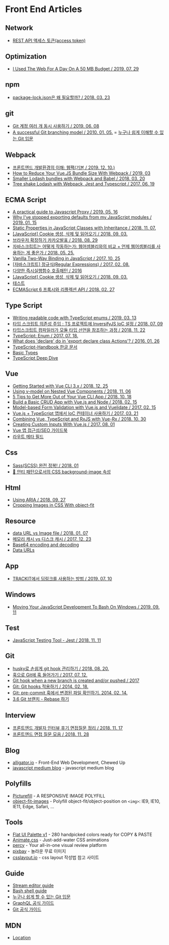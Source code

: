 # Front End Articles

## Network
- [REST API 액세스 토큰(access token)](https://docs.iamport.kr/tech/access-token)

## Optimization
- [I Used The Web For A Day On A 50 MB Budget / 2019. 07. 29](https://www.smashingmagazine.com/2019/07/web-on-50mb-budget/)

## npm
- [package-lock.json은 왜 필요할까? / 2018. 03. 23](https://hyunjun19.github.io/2018/03/23/package-lock-why-need/)

## git
- [Git 계정 여러 개 동시 사용하기 / 2019. 06. 08](https://blog.outsider.ne.kr/1448)
- [A successful Git branching model / 2010. 01. 05.](https://nvie.com/posts/a-successful-git-branching-model/)
= [누구나 쉽게 이해할 수 있는 Git 입문](https://backlog.com/git-tutorial/kr/)

## Webpack
- [프론트엔드 개발환경의 이해: 웹팩(기본 / 2019. 12. 10.)](http://jeonghwan-kim.github.io/series/2019/12/10/frontend-dev-env-webpack-basic.html)
- [How to Reduce Your Vue.JS Bundle Size With Webpack / 2019. 03](https://medium.com/js-dojo/how-to-reduce-your-vue-js-bundle-size-with-webpack-3145bf5019b7)
- [Smaller Lodash bundles with Webpack and Babel / 2018. 03. 20](https://nolanlawson.com/2018/03/20/smaller-lodash-bundles-with-webpack-and-babel/)
- [Tree shake Lodash with Webpack, Jest and Typescript / 2017. 06. 19](https://medium.com/@martin_hotell/tree-shake-lodash-with-webpack-jest-and-typescript-2734fa13b5cd)

## ECMA Script
- [A practical guide to Javascript Proxy / 2019. 05. 16](https://blog.bitsrc.io/a-practical-guide-to-es6-proxy-229079c3c2f0)
- [Why I've stopped exporting defaults from my JavaScript modules / 2019. 01. 15](https://humanwhocodes.com/blog/2019/01/stop-using-default-exports-javascript-module/)
- [Static Properties in JavaScript Classes with Inheritance / 2018. 11. 07.](https://thecodebarbarian.com/static-properties-in-javascript-with-inheritance)
- [[JavaScript] Cookie 생성, 삭제 및 읽어오기 / 2018. 09. 03.](http://magic.wickedmiso.com/72)
- [브라우저 확장하기 카카오발표 / 2018. 08. 29](https://mk.kakaocdn.net/dn/if-kakao/conf2019/conf_video_2019/1_104_02_m1.mp4)
- [자바스크립트는 어떻게 작동하는가: 웹어셈블리와의 비교 + 언제 웹어셈블리를 사용하는 게 좋은가 / 2018. 05. 25.](https://engineering.huiseoul.com/%EC%9E%90%EB%B0%94%EC%8A%A4%ED%81%AC%EB%A6%BD%ED%8A%B8%EB%8A%94-%EC%96%B4%EB%96%BB%EA%B2%8C-%EC%9E%91%EB%8F%99%ED%95%98%EB%8A%94%EA%B0%80-%EC%9B%B9%EC%96%B4%EC%85%88%EB%B8%94%EB%A6%AC%EC%99%80%EC%9D%98-%EB%B9%84%EA%B5%90-%EC%96%B8%EC%A0%9C-%EC%9B%B9%EC%96%B4%EC%85%88%EB%B8%94%EB%A6%AC%EB%A5%BC-%EC%82%AC%EC%9A%A9%ED%95%98%EB%8A%94-%EA%B2%8C-%EC%A2%8B%EC%9D%80%EA%B0%80-cf48a576ca3)
- [Vanilla Two-Way Binding in JavaScript / 2017. 10. 25](https://medium.com/better-programming/js-vanilla-two-way-binding-5a29bc86c787)
- [[자바스크립트] 정규식(Regular Expressions) / 2017. 02. 08.](https://beomy.tistory.com/21#recentEntries)
- [다양한 즉시실행함수 호출패턴 / 2016](https://webclub.tistory.com/185)
- [[JavaScript] Cookie 생성, 삭제 및 읽어오기 / 2018. 09. 03.](http://magic.wickedmiso.com/72)
- [테스트](https://ui.toast.com/fe-guide/ko_TEST/#selenium-webdriver)
- [ECMAScript 6 프록시와 리플렉션 API / 2018. 02. 27](https://infoscis.github.io/2018/02/27/ecmascript-6-proxies-and-the-reflection-api/)

## Type Script
- [Writing readable code with TypeScript enums / 2019. 03. 13](https://blog.logrocket.com/writing-readable-code-with-typescript-enums-a84864f340e9/)
- [타입 스크립트 의존성 주입 : TS 프로젝트에 InversifyJS IoC 설정 / 2018. 07. 09](https://itnext.io/typescript-dependency-injection-setting-up-inversifyjs-ioc-for-a-ts-project-f25d48799d70)
- [타입스크립트 컴파일러가 모듈 타입 선언을 참조하는 과정 / 2018. 11. 22](https://medium.com/naver-fe-platform/%ED%83%80%EC%9E%85%EC%8A%A4%ED%81%AC%EB%A6%BD%ED%8A%B8-%EC%BB%B4%ED%8C%8C%EC%9D%BC%EB%9F%AC%EA%B0%80-%EB%AA%A8%EB%93%88-%ED%83%80%EC%9E%85-%EC%84%A0%EC%96%B8%EC%9D%84-%EC%B0%B8%EC%A1%B0%ED%95%98%EB%8A%94-%EA%B3%BC%EC%A0%95-5bfc55a88bb6)
- [TypeScript: Enum / 2017. 07. 18.](https://hyunseob.github.io/2017/07/18/typescript-enums/)
- [What does 'declare' do in 'export declare class Actions'? / 2016. 01. 26](https://stackoverflow.com/questions/35019987/what-does-declare-do-in-export-declare-class-actions)
- [TypeScript-Handbook 한글 문서](https://typescript-kr.github.io/)
- [Basic Types](https://www.typescriptlang.org/docs/handbook/basic-types.html)
- [TypeScript Deep Dive](https://basarat.gitbooks.io/typescript/)

## Vue
- [Getting Started with Vue CLI 3.x / 2018. 12. 25](https://stackabuse.com/getting-started-with-vue-cli-3-x/)
- [Using v-model on Nested Vue Components / 2018. 11. 06](https://zaengle.com/blog/using-v-model-on-nested-vue-components)
- [5 Tips to Get More Out of Your Vue CLI App / 2018. 10. 18](https://gofore.com/en/5-tips-to-get-more-out-of-vue-cli/)
- [Build a Basic CRUD App with Vue.js and Node / 2018. 02. 15](https://developer.okta.com/blog/2018/02/15/build-crud-app-vuejs-node)
- [Model-based Form Validation with Vue.js and Vuelidate / 2017. 02. 15](https://alligator.io/vuejs/model-form-validation-vuelidate/)
- [Vue.js + TypeScript 앱에서 IoC 컨테이너 사용하기 / 2017. 03. 21](https://blog.aliencube.org/ko/2017/03/21/using-ioc-container-in-vuejs-typescript-app/)
- [Combining Vue, TypeScript and RxJS with Vue-Rx / 2018. 10. 30](https://codeburst.io/combining-vue-typescript-and-rxjs-with-vue-rx-a084d60b6eac)
- [Creating Custom Inputs With Vue.js / 2017. 08. 01](https://www.smashingmagazine.com/2017/08/creating-custom-inputs-vue-js/)
- [Vue 앱 접근성/SEO 가이드북](https://yamoo9.gitbook.io/vue-a11y-seo/)
- [라우트 메타 필드](https://router.vuejs.org/kr/guide/advanced/meta.html)

## Css
- [Sass(SCSS) 완전 정복! / 2018. 01](https://heropy.blog/2018/01/31/sass/)
- [🚫 안티 패턴으로서의 CSS background-image 속성](https://velog.io/@chris/the-css-background-image-property-as-an-anti-pattern)

## Html
- [Using ARIA / 2018. 09. 27](https://www.w3.org/TR/using-aria/#rule1)
- [Cropping Images in CSS With object-fit](https://alligator.io/css/cropping-images-object-fit/)

## Resource
- [data URL vs Image file / 2018. 01. 07](https://mygumi.tistory.com/282)
- [메모리 캐시 vs 디스크 캐시 / 2017. 12. 23](https://mygumi.tistory.com/275)
- [Base64 encoding and decoding](https://developer.mozilla.org/en-US/docs/Web/API/WindowBase64/Base64_encoding_and_decoding)
- [Data URLs](https://developer.mozilla.org/en-US/docs/Web/HTTP/Basics_of_HTTP/Data_URIs)

## App
- [TRACKIT에서 딥링크를 사용하는 방법 / 2019. 07. 10](https://engineering.linecorp.com/ko/blog/how-to-use-deeplink-in-trackit/)

## Windows
- [Moving Your JavaScript Development To Bash On Windows / 2019. 09. 11](https://www.smashingmagazine.com/2019/09/moving-javascript-development-bash-windows/)

## Test
- [JavaScript Testing Tool - Jest / 2018. 11. 11](https://velog.io/@yesdoing/JavaScript-Testing-Tool-Jest-opjocpva77)

## Git
- [husky로 손쉽게 git hook 관리하기 / 2018. 08. 20.](https://www.huskyhoochu.com/npm-husky-the-git-hook-manager/)
- [훅으로 Git에 훅 들어가기 / 2017. 07. 12.](http://woowabros.github.io/tools/2017/07/12/git_hook.html)
- [Git hook when a new branch is created and/or pushed / 2017](https://stackoverflow.com/questions/14297606/git-hook-when-a-new-branch-is-created-and-or-pushed)
- [Git: Git hooks 적용하기 / 2014. 02. 18.](https://ohgyun.com/639)
- [Git: pre-commit 훅에서 변경된 파일 확인하기. 2014. 02. 14.](https://ohgyun.com/630)
- [3.6 Git 브랜치 - Rebase 하기](https://git-scm.com/book/ko/v2/Git-%EB%B8%8C%EB%9E%9C%EC%B9%98-Rebase-%ED%95%98%EA%B8%B0)

## Interview
- [프론트엔드 개발자 인터뷰 후기 면접질문 정리 / 2018. 11. 17](https://velog.io/@tmmoond8/%ED%94%84%EB%A1%A0%ED%8A%B8%EC%97%94%EB%93%9C-%EA%B0%9C%EB%B0%9C%EC%9E%90-%EC%9D%B8%ED%84%B0%EB%B7%B0-%ED%9B%84%EA%B8%B0-%EB%A9%B4%EC%A0%91-%EC%A7%88%EB%AC%B8-%EC%A0%95%EB%A6%AC-%EC%9E%91%EC%84%B1-%EC%A4%91)
- [프론트엔드 면접 질문 모음 / 2018. 11. 28](https://velog.io/@honeysuckle/%EC%8B%A0%EC%9E%85-%ED%94%84%EB%A1%A0%ED%8A%B8%EC%97%94%EB%93%9C-%EB%A9%B4%EC%A0%91-%EC%A7%88%EB%AC%B8-%EB%AA%A8%EC%9D%8C)

## Blog
- [alligator.io](https://alligator.io/) - Front-End Web Development, Chewed Up
- [javascript medium blog](https://medium.com/topic/javascript) - javascript medium blog

## Polyfills
- [Picturefill](https://scottjehl.github.io/picturefill/) - A RESPONSIVE IMAGE POLYFILL
- [object-fit-images](https://github.com/fregante/object-fit-images) - Polyfill object-fit/object-position on `<img>`: IE9, IE10, IE11, Edge, Safari, ...

## Tools
- [Flat UI Palette v1](https://flatuicolors.com/palette/defo) - 280 handpicked colors ready for COPY & PASTE
- [Animate.css](https://daneden.github.io/animate.css/) - Just-add-water CSS animations
- [percy](https://percy.io/) - Your all-in-one visual review platform
- [pixbay](https://pixabay.com/ko/) - 놀라운 무료 이미지
- [csslayout.io](https://csslayout.io/) - css layout 작성법 참고 사이트

## Guide
- [Stream editor guide](https://mug896.github.io/sed-stream-editor/)
- [Bash shell guide](https://mug896.github.io/bash-shell)
- [누구나 쉽게 할 수 있는 Git 입문](https://backlog.com/git-tutorial/kr/)
- [GraphQL 공식 가이드](https://graphql-kr.github.io/)
- [Git 공식 가이드](https://git-scm.com/book/ko/v2/%EC%8B%9C%EC%9E%91%ED%95%98%EA%B8%B0-%EB%B2%84%EC%A0%84-%EA%B4%80%EB%A6%AC%EB%9E%80%3F)

## MDN
- [Location](https://developer.mozilla.org/ko/docs/Web/API/Location)